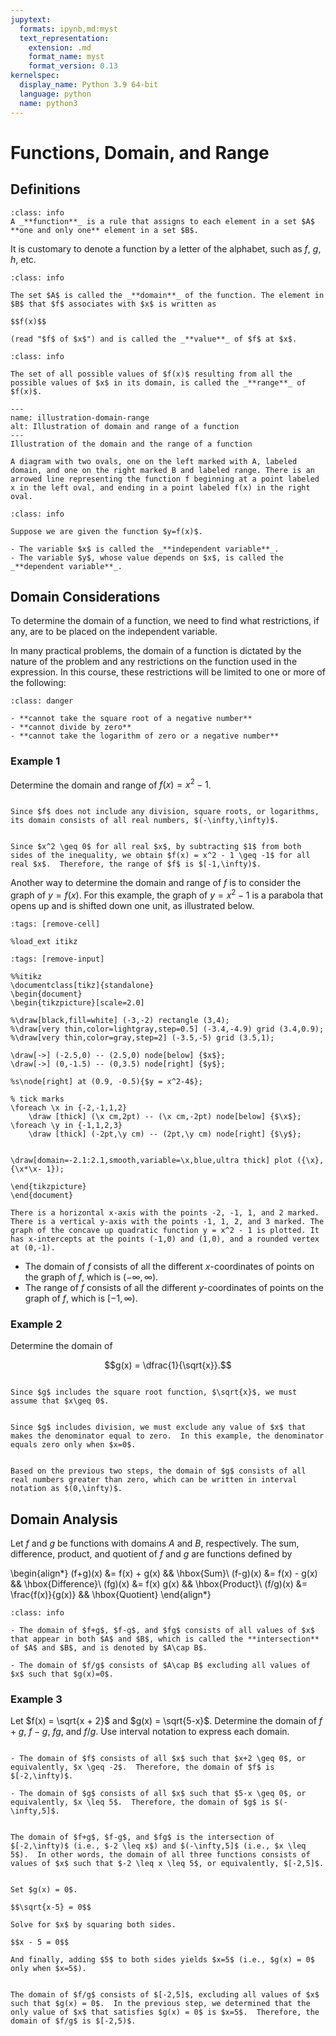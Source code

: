 ```yaml
---
jupytext:
  formats: ipynb,md:myst
  text_representation:
    extension: .md
    format_name: myst
    format_version: 0.13
kernelspec:
  display_name: Python 3.9 64-bit
  language: python
  name: python3
---
```

# Functions, Domain, and Range

## Definitions

```{admonition} Definition
:class: info
A _**function**_ is a rule that assigns to each element in a set $A$ **one and only one** element in a set $B$.
```

It is customary to denote a function by a letter of the alphabet, such as $f$, $g$, $h$, etc.


```{admonition} Definition
:class: info

The set $A$ is called the _**domain**_ of the function. The element in $B$ that $f$ associates with $x$ is written as 

$$f(x)$$ 

(read "$f$ of $x$") and is called the _**value**_ of $f$ at $x$.
```

```{admonition} Definition
:class: info

The set of all possible values of $f(x)$ resulting from all the possible values of $x$ in its domain, is called the _**range**_ of $f(x)$.
```


```{figure} ../images/pic_limits_domainrange.png
---
name: illustration-domain-range
alt: Illustration of domain and range of a function
---
Illustration of the domain and the range of a function
```
```{dropdown} Long Text Description
A diagram with two ovals, one on the left marked with A, labeled domain, and one on the right marked B and labeled range. There is an arrowed line representing the function f beginning at a point labeled x in the left oval, and ending in a point labeled f(x) in the right oval.
```

```{admonition} Definition
:class: info

Suppose we are given the function $y=f(x)$.  

- The variable $x$ is called the _**independent variable**_.
- The variable $y$, whose value depends on $x$, is called the _**dependent variable**_.
```



## Domain Considerations

To determine the domain of a function, we need to find what restrictions, if any, are to be placed on the independent variable. 

In many practical problems, the domain of a function is dictated by the nature of the problem and any restrictions on the function used in the expression.  In this course, these restrictions will be limited to one or more of the following:

```{admonition} Key restrictions
:class: danger

- **cannot take the square root of a negative number**
- **cannot divide by zero**
- **cannot take the logarithm of zero or a negative number**
```

### Example 1

Determine the domain and range of $f(x) = x^2 - 1$.  


```{dropdown} **Step 1:** &nbsp; Determine the domain of &nbsp; $f$.

Since $f$ does not include any division, square roots, or logarithms, its domain consists of all real numbers, $(-\infty,\infty)$.
```




```{dropdown} **Step 2:** &nbsp; Determine the range of &nbsp; $f$. 

Since $x^2 \geq 0$ for all real $x$, by subtracting $1$ from both sides of the inequality, we obtain $f(x) = x^2 - 1 \geq -1$ for all real $x$.  Therefore, the range of $f$ is $[-1,\infty)$.
```


Another way to determine the domain and range of $f$ is to consider the graph of $y = f(x)$.  For this example, the graph of $y = x^2 - 1$ is a parabola that opens up and is shifted down one unit, as illustrated below.


```{code-cell}
:tags: [remove-cell]

%load_ext itikz
```

```{code-cell}
:tags: [remove-input]

%%itikz
\documentclass[tikz]{standalone}
\begin{document}
\begin{tikzpicture}[scale=2.0]

%\draw[black,fill=white] (-3,-2) rectangle (3,4);
%\draw[very thin,color=lightgray,step=0.5] (-3.4,-4.9) grid (3.4,0.9);
%\draw[very thin,color=gray,step=2] (-3.5,-5) grid (3.5,1);

\draw[->] (-2.5,0) -- (2.5,0) node[below] {$x$};
\draw[->] (0,-1.5) -- (0,3.5) node[right] {$y$};
       
%s\node[right] at (0.9, -0.5){$y = x^2-4$};

% tick marks
\foreach \x in {-2,-1,1,2} 
	\draw [thick] (\x cm,2pt) -- (\x cm,-2pt) node[below] {$\x$};
\foreach \y in {-1,1,2,3} 
	\draw [thick] (-2pt,\y cm) -- (2pt,\y cm) node[right] {$\y$};


\draw[domain=-2.1:2.1,smooth,variable=\x,blue,ultra thick] plot ({\x},{\x*\x- 1});

\end{tikzpicture}
\end{document}
```
```{dropdown} **Long Text Descriptions**
There is a horizontal x-axis with the points -2, -1, 1, and 2 marked. There is a vertical y-axis with the points -1, 1, 2, and 3 marked. The graph of the concave up quadratic function y = x^2 - 1 is plotted. It has x-intercepts at the points (-1,0) and (1,0), and a rounded vertex at (0,-1).
```
- The domain of $f$ consists of all the different $x$-coordinates of points on the graph of $f$, which is $(-\infty,\infty)$.  
- The range of $f$ consists of all the different $y$-coordinates of points on the graph of $f$, which is $[-1,\infty)$. 


### Example 2

Determine the domain of 

$$g(x) = \dfrac{1}{\sqrt{x}}.$$


```{dropdown} **Step 1:** &nbsp; Consider how the square root restricts the domain.

Since $g$ includes the square root function, $\sqrt{x}$, we must assume that $x\geq 0$.
```

```{dropdown} **Step 2:** &nbsp; Consider how division restricts the domain.

Since $g$ includes division, we must exclude any value of $x$ that makes the denominator equal to zero.  In this example, the denominator equals zero only when $x=0$.
```

```{dropdown} **Step 3:** &nbsp; Determine the domain of &nbsp; $g$.

Based on the previous two steps, the domain of $g$ consists of all real numbers greater than zero, which can be written in interval notation as $(0,\infty)$.
```


## Domain Analysis

Let $f$ and $g$ be functions with domains $A$ and $B$, respectively.  The sum, difference, product, and quotient of $f$ and $g$ are functions defined by

\begin{align*}
(f+g)(x) &= f(x) + g(x) && \hbox{Sum}\\
(f-g)(x) &= f(x) - g(x) && \hbox{Difference}\\
(fg)(x) &= f(x) g(x) && \hbox{Product}\\
(f/g)(x) &= \frac{f(x)}{g(x)} && \hbox{Quotient}
\end{align*}

```{admonition} Domains of sums, differences, products, and divisions of functions
:class: info

- The domain of $f+g$, $f-g$, and $fg$ consists of all values of $x$ that appear in both $A$ and $B$, which is called the **intersection** of $A$ and $B$, and is denoted by $A\cap B$.

- The domain of $f/g$ consists of $A\cap B$ excluding all values of $x$ such that $g(x)=0$.
```




### Example 3

Let $f(x) = \sqrt{x + 2}$ and $g(x) = \sqrt{5-x}$.  Determine the domain of $f+g$, $f-g$, $fg$, and $f/g$.  Use interval notation to express each domain.


```{dropdown} **Step 1:** &nbsp; Determine the domain of &nbsp; $f$ &nbsp; and &nbsp; $g$ &nbsp; separately.

- The domain of $f$ consists of all $x$ such that $x+2 \geq 0$, or equivalently, $x \geq -2$.  Therefore, the domain of $f$ is $[-2,\infty)$.

- The domain of $g$ consists of all $x$ such that $5-x \geq 0$, or equivalently, $x \leq 5$.  Therefore, the domain of $g$ is $(-\infty,5]$.
```



```{dropdown} **Step 2:** &nbsp; Determine the domain of &nbsp; $f+g$, &nbsp; $f-g$, and &nbsp; $fg$.

The domain of $f+g$, $f-g$, and $fg$ is the intersection of $[-2,\infty)$ (i.e., $-2 \leq x$) and $(-\infty,5]$ (i.e., $x \leq 5$).  In other words, the domain of all three functions consists of values of $x$ such that $-2 \leq x \leq 5$, or equivalently, $[-2,5]$.
```


```{dropdown} **Step 3:** &nbsp; Determine the values of &nbsp; $x$ such that &nbsp; $g(x) = 0$.

Set $g(x) = 0$.

$$\sqrt{x-5} = 0$$

Solve for $x$ by squaring both sides.

$$x - 5 = 0$$

And finally, adding $5$ to both sides yields $x=5$ (i.e., $g(x) = 0$ only when $x=5$).
```


```{dropdown} **Step 4:** &nbsp; Determine the domain of &nbsp; $f/g$.

The domain of $f/g$ consists of $[-2,5]$, excluding all values of $x$ such that $g(x) = 0$.  In the previous step, we determined that the only value of $x$ that satisfies $g(x) = 0$ is $x=5$.  Therefore, the domain of $f/g$ is $[-2,5)$.
```